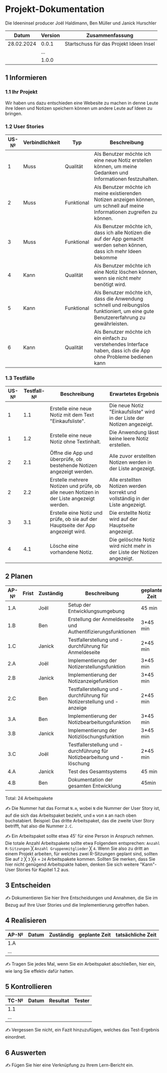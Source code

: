 # Projekt-Dokumentation


Die Ideeninsel producer Joël Haldimann, Ben Müller und Janick Hurschler

| Datum | Version | Zusammenfassung                                              |
| ----- | ------- | ------------------------------------------------------------ |
| 28.02.2024      | 0.0.1   | Startschuss für das Projekt Ideen Insel |
|       | ...     |                                                              |
|       | 1.0.0   |                                                              |

## 1 Informieren

### 1.1 Ihr Projekt

Wir haben uns dazu entschieden eine Webesite zu machen in denne Leute ihre Ideen und Notizen speichern können um andere Leute auf Ideen zu bringen.


### 1.2 User Stories

| US-№ | Verbindlichkeit | Typ  | Beschreibung                       |
| ---- | --------------- | ---- | ---------------------------------- |
| 1    |       Muss          |   Qualität   | Als Benutzer möchte ich eine neue Notiz erstellen können, um meine Gedanken und Informationen festzuhalten. |
| 2  |       Muss          |   Funktional   |      Als Benutzer möchte ich meine existierenden Notizen anzeigen können, um schnell auf meine Informationen zugreifen zu können.                              |
| 3  |        Muss         |  Funktional    |  Als Benutzer möchte ich, dass ich alle Notizen die auf der App gemacht werden sehen können, dass ich mehr Ideen bekomme                            |
| 4  |       Kann          |  Qualität    |  Als Benutzer möchte ich eine Notiz löschen können, wenn sie nicht mehr benötigt wird.                                  |
| 5  |       Kann          |  Funktional    |  Als Benutzer möchte ich, dass die Anwendung schnell und reibungslos funktioniert, um eine gute Benutzererfahrung zu gewährleisten.                              |
| 6  |       Kann          |  Qualität    |  Als Benutzer möchte ich ein einfach zu verstehendes Interface haben, dass ich die App ohne Probleme bedienen kann                          |






### 1.3 Testfälle


| US-№ | Testfall-№ | Beschreibung                                                                                                 | Erwartetes Ergebnis                                                                                                  |
| ---- | ---------- | ----------------------------------------------------------------------------------------------------------- | -------------------------------------------------------------------------------------------------------------------- |
| 1    | 1.1        | Erstelle eine neue Notiz mit dem Text "Einkaufsliste".                                                       | Die neue Notiz "Einkaufsliste" wird in der Liste der Notizen angezeigt.                                              |
| 1    | 1.2        | Erstelle eine neue Notiz ohne Textinhalt.                                                                    | Die Anwendung lässt keine leere Notiz erstellen.                                        |
| 2    | 2.1        | Öffne die App und überprüfe, ob bestehende Notizen angezeigt werden.                                         | Alle zuvor erstellten Notizen werden in der Liste angezeigt.                                                         |
| 2    | 2.2        | Erstelle mehrere Notizen und prüfe, ob alle neuen Notizen in der Liste angezeigt werden.                    | Alle erstellten Notizen werden korrekt und vollständig in der Liste angezeigt.                                        |
| 3    | 3.1        | Erstelle eine Notiz und prüfe, ob sie auf der Hauptseite der App angezeigt wird.                             | Die erstellte Notiz wird auf der Hauptseite angezeigt.                                                               |
| 4    | 4.1        | Lösche eine vorhandene Notiz.                                                                                | Die gelöschte Notiz wird nicht mehr in der Liste der Notizen angezeigt.                                               |



## 2 Planen

| AP-№ | Frist | Zuständig | Beschreibung | geplante Zeit |
| ---- | ----- | --------- | ------------ | ------------- |
| 1.A  |       |Joël|Setup der Entwicklungsumgebung|45 min|
|  1.B |       |Ben|Erstellung der Anmeldeseite und Authentifizierungsfunktionen |    3*45 min |
|  1.C |       |Janick|Testfallerstellung und -durchführung für Anmeldeseite |        2*45 min |
| 2.A  |       | Joël |Implementierung der Notizerstellungsfunktion|3*45 min|
| 2.B  |       |Janick |Implementierung der Notizanzeigefunktion |3*45 min |
| 2.C  |       | Ben |Testfallerstellung und -durchführung für Notizerstellung und -anzeige |2*45 min |
| 3.A  |       | Ben |Implementierung der Notizbearbeitungsfunktion |3*45 min|
| 3.B  |       | Janick|Implementierung der Notizlöschungsfunktion|3*45 min|
| 3.C  |       | Joël | Testfallerstellung und -durchführung für Notizbearbeitung und -löschung |2*45 min |
| 4.A  |       | Janick  |Test des Gesamtsystems | 45 min |
| 4.B  |       | Ben|Dokumentation der gesamten Entwicklung | 45min |


Total: 24 Arbeitspakete

✍️ Die Nummer hat das Format `N.m`, wobei `N` die Nummer der User Story ist, auf die sich das Arbeitspaket bezieht, und `m` von `A` an nach oben buchstabiert. Beispiel: Das dritte Arbeitspaket, das die zweite User Story betrifft, hat also die Nummer `2.C`.

✍️ Ein Arbeitspaket sollte etwa 45' für eine Person in Anspruch nehmen. Die totale Anzahl Arbeitspakete sollte etwa Folgendem entsprechen: `Anzahl R-Sitzungen` ╳ `Anzahl Gruppenmitglieder` ╳ `4`. Wenn Sie also zu dritt an einem Projekt arbeiten, für welches zwei R-Sitzungen geplant sind, sollten Sie auf `2` ╳ `3` ╳`4` = `24` Arbeitspakete kommen. Sollten Sie merken, dass Sie hier nicht genügend Arbeitspakte haben, denken Sie sich weitere "Kann"-User Stories für Kapitel 1.2 aus.

## 3 Entscheiden

✍️ Dokumentieren Sie hier Ihre Entscheidungen und Annahmen, die Sie im Bezug auf Ihre User Stories und die Implementierung getroffen haben.

## 4 Realisieren

| AP-№ | Datum | Zuständig | geplante Zeit | tatsächliche Zeit |
| ---- | ----- | --------- | ------------- | ----------------- |
| 1.A  |       |           |               |                   |
| ...  |       |           |               |                   |

✍️ Tragen Sie jedes Mal, wenn Sie ein Arbeitspaket abschließen, hier ein, wie lang Sie effektiv dafür hatten.

## 5 Kontrollieren

| TC-№ | Datum | Resultat | Tester |
| ---- | ----- | -------- | ------ |
| 1.1  |       |          |        |
| ...  |       |          |        |

✍️ Vergessen Sie nicht, ein Fazit hinzuzufügen, welches das Test-Ergebnis einordnet.

## 6 Auswerten

✍️ Fügen Sie hier eine Verknüpfung zu Ihrem Lern-Bericht ein.

